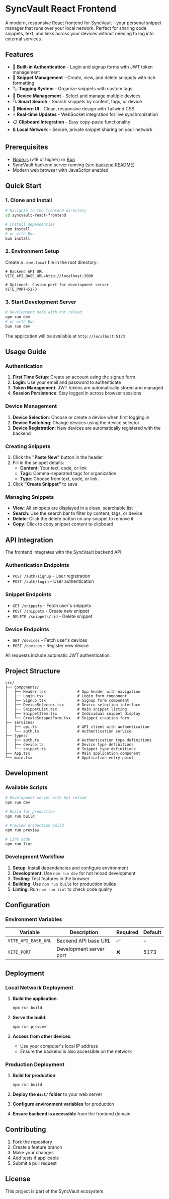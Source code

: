 # SyncVault React Frontend

A modern, responsive React frontend for SyncVault - your personal snippet manager that runs over your local network. Perfect for sharing code snippets, text, and links across your devices without needing to log into external services.

## Features

- 🔐 **Built-in Authentication** - Login and signup forms with JWT token management
- 📝 **Snippet Management** - Create, view, and delete snippets with rich formatting
- 🏷️ **Tagging System** - Organize snippets with custom tags
- 📱 **Device Management** - Select and manage multiple devices
- 🔍 **Smart Search** - Search snippets by content, tags, or device
- 🎨 **Modern UI** - Clean, responsive design with Tailwind CSS
- ⚡ **Real-time Updates** - WebSocket integration for live synchronization
- 📋 **Clipboard Integration** - Easy copy-paste functionality
- 🔒 **Local Network** - Secure, private snippet sharing on your network

## Prerequisites

- [Node.js](https://nodejs.org/) (v18 or higher) or [Bun](https://bun.sh/)
- SyncVault backend server running (see [backend README](https://github.com/varadsat/syncvault-backend/blob/main/README.md))
- Modern web browser with JavaScript enabled

## Quick Start

### 1. Clone and Install

```bash
# Navigate to the frontend directory
cd syncvault-react-frontend

# Install dependencies
npm install
# or with Bun
bun install
```

### 2. Environment Setup

Create a `.env.local` file in the root directory:

```env
# Backend API URL
VITE_API_BASE_URL=http://localhost:3000

# Optional: Custom port for development server
VITE_PORT=5173
```

### 3. Start Development Server

```bash
# Development mode with hot reload
npm run dev
# or with Bun
bun run dev
```

The application will be available at `http://localhost:5173`

## Usage Guide

### Authentication

1. **First Time Setup**: Create an account using the signup form
2. **Login**: Use your email and password to authenticate
3. **Token Management**: JWT tokens are automatically stored and managed
4. **Session Persistence**: Stay logged in across browser sessions

### Device Management

1. **Device Selection**: Choose or create a device when first logging in
2. **Device Switching**: Change devices using the device selector
3. **Device Registration**: New devices are automatically registered with the backend

### Creating Snippets

1. Click the **"Paste New"** button in the header
2. Fill in the snippet details:
   - **Content**: Your text, code, or link
   - **Tags**: Comma-separated tags for organization
   - **Type**: Choose from text, code, or link
3. Click **"Create Snippet"** to save

### Managing Snippets

- **View**: All snippets are displayed in a clean, searchable list
- **Search**: Use the search bar to filter by content, tags, or device
- **Delete**: Click the delete button on any snippet to remove it
- **Copy**: Click to copy snippet content to clipboard

## API Integration

The frontend integrates with the SyncVault backend API:

### Authentication Endpoints
- `POST /auth/signup` - User registration
- `POST /auth/login` - User authentication

### Snippet Endpoints
- `GET /snippets` - Fetch user's snippets
- `POST /snippets` - Create new snippet
- `DELETE /snippets/:id` - Delete snippet

### Device Endpoints
- `GET /devices` - Fetch user's devices
- `POST /devices` - Register new device

All requests include automatic JWT authentication.

## Project Structure

```
src/
├── components/
│   ├── Header.tsx              # App header with navigation
│   ├── Login.tsx               # Login form component
│   ├── Signup.tsx              # Signup form component
│   ├── DeviceSelector.tsx      # Device selection interface
│   ├── SnippetList.tsx         # Main snippet listing
│   ├── SnippetItem.tsx         # Individual snippet display
│   └── CreateSnippetForm.tsx   # Snippet creation form
├── services/
│   ├── api.ts                  # API client with authentication
│   └── auth.ts                 # Authentication service
├── types/
│   ├── auth.ts                 # Authentication type definitions
│   ├── device.ts               # Device type definitions
│   └── snippet.ts              # Snippet type definitions
├── App.tsx                     # Main application component
└── main.tsx                    # Application entry point
```

## Development

### Available Scripts

```bash
# Development server with hot reload
npm run dev

# Build for production
npm run build

# Preview production build
npm run preview

# Lint code
npm run lint
```


### Development Workflow

1. **Setup**: Install dependencies and configure environment
2. **Development**: Use `npm run dev` for hot reload development
3. **Testing**: Test features in the browser
4. **Building**: Use `npm run build` for production builds
5. **Linting**: Run `npm run lint` to check code quality

## Configuration

### Environment Variables

| Variable | Description | Required | Default |
|----------|-------------|----------|---------|
| `VITE_API_BASE_URL` | Backend API base URL | ✅ | - |
| `VITE_PORT` | Development server port | ❌ | 5173 |

## Deployment

### Local Network Deployment

1. **Build the application**:
   ```bash
   npm run build
   ```

2. **Serve the build**:
   ```bash
   npm run preview
   ```

3. **Access from other devices**:
   - Use your computer's local IP address
   - Ensure the backend is also accessible on the network

### Production Deployment

1. **Build for production**:
   ```bash
   npm run build
   ```

2. **Deploy the `dist/` folder** to your web server
3. **Configure environment variables** for production
4. **Ensure backend is accessible** from the frontend domain

## Contributing

1. Fork the repository
2. Create a feature branch
3. Make your changes
4. Add tests if applicable
5. Submit a pull request

## License

This project is part of the SyncVault ecosystem.
